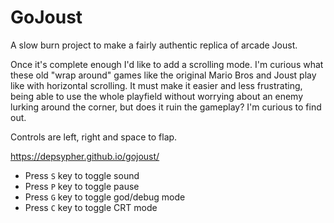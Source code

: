 GoJoust
===========
A slow burn project to make a fairly authentic replica of arcade Joust.

Once it's complete enough I'd like to add a scrolling mode. I'm curious what these old "wrap around" games like the original Mario Bros and Joust play like with horizontal scrolling. It must make it easier and less frustrating, being able to use the whole playfield without worrying about an enemy lurking around the corner, but does it ruin the gameplay? I'm curious to find out.


Controls are left, right and space to flap.

https://depsypher.github.io/gojoust/

 * Press `S` key to toggle sound
 * Press `P` key to toggle pause
 * Press `G` key to toggle god/debug mode
 * Press `C` key to toggle CRT mode

